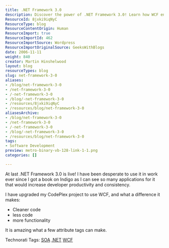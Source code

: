 ```yaml
---
title: .NET Framework 3.0
description: Discover the power of .NET Framework 3.0! Learn how WCF enhances code quality and developer productivity with cleaner, more functional applications.
ResourceId: 8jxki9iqNyC
ResourceType: blog
ResourceContentOrigin: Human
ResourceImport: true
ResourceImportId: 462
ResourceImportSource: Wordpress
ResourceImportOriginalSource: GeeksWithBlogs
date: 2006-11-11
weight: 840
creator: Martin Hinshelwood
layout: blog
resourceTypes: blog
slug: net-framework-3-0
aliases:
- /blog/net-framework-3-0
- /net-framework-3-0
- /-net-framework-3-0
- /blog/-net-framework-3-0
- /resources/8jxki9iqNyC
- /resources/blog/net-framework-3-0
aliasesArchive:
- /blog/net-framework-3-0
- /net-framework-3-0
- /-net-framework-3-0
- /blog/-net-framework-3-0
- /resources/blog/net-framework-3-0
tags:
- Software Development
preview: metro-binary-vb-128-link-1-1.png
categories: []

---
```

At last .NET Framework 3.0 is live! I have been desperate to use it in work ever since I got a book on Indigo as I can see so many applications for it that would increase developer productivity and consistency.

I have upgraded my CodePlex project to use WCF, and what a difference it makes:

- Cleaner code
- less code
- more functionality

It is amazing what a few attribute tags can make.

Technorati Tags: [SOA](http://technorati.com/tags/SOA) [.NET](http://technorati.com/tags/.NET) [WCF](http://technorati.com/tags/WCF)
